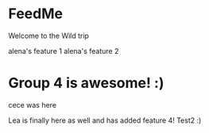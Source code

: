 # FeedMe

Welcome to the Wild trip

alena's feature 1
alena's feature 2

# Group 4 is awesome! :)

cece was here

Lea is finally here as well and has added feature 4!
Test2 :)
